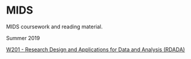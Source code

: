 # MIDS

MIDS coursework and reading material.

Summer 2019

[W201 - Research Design and Applications for Data and Analysis (RDADA)](./W201/README.MD)

